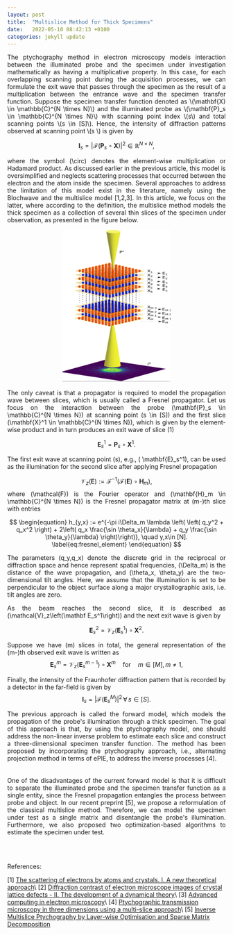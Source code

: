 ```yaml
---
layout: post
title:  "Multislice Method for Thick Specimens"
date:   2022-05-10 08:42:13 +0100
categories: jekyll update
---
```

<div style="text-align: justify">
The ptychography method in electron microscopy models interaction between the illuminated probe and the specimen under investigation mathematically as having a multiplicative property. In this case, for each overlapping scanning point during the acquisition processes, we can formulate the exit wave that passes through the specimen as the result of a multiplication between the entrance wave and the specimen transfer function. Suppose the specimen transfer function denoted as \(\mathbf{X} \in \mathbb{C}^{N \times N}\) and the illuminated probe as \(\mathbf{P}_s \in \mathbb{C}^{N \times N}\) with scanning point index \(s\) and total scanning points \(s \in [S]\). Hence, the intensity of diffraction patterns observed at scanning point \(s \) is given by

$$
\mathbf{I}_s = |\mathcal{F}(\mathbf{P}_s \circ \mathbf{X})|^2 \in \mathbb{R}^{N \times N},
$$

where the symbol \(\circ\) denotes the element-wise multiplication or Hadamard product. As discussed earlier in the previous article, this model is oversimplified and neglects scattering processes that occurred between the electron and the atom inside the specimen. Several approaches to address the limitation of this model exist in the literature, namely using the Blochwave and the multislice model [1,2,3]. In this article, we focus on the latter, where according to the definition, the multislice method models the thick specimen as a collection of several thin slices of the specimen under observation, as presented in the figure below.

<center><img src="/assets/img/forw_multislice.png"  aligned="center" width="250" height="350" ></center>

The only caveat is that a propagator is required to model the propagation wave between slices, which is usually called a Fresnel propagator. Let us focus on the interaction between the probe \(\mathbf{P}_s \in \mathbb{C}^{N \times N}\) at scanning point \(s \in [S]\) and the first slice \(\mathbf{X}^1 \in \mathbb{C}^{N \times N}\), which is given by the element-wise product and in turn produces an exit wave of slice \(1\)

$$
\begin{equation*}
\mathbf{E}_s^1 = \mathbf{P}_s \circ \mathbf{X}^1.
\end{equation*}
$$

The first exit wave at scanning point \(s\), e.g., \( \mathbf{E}_s^1\), can be used as the illumination for the second slice after applying Fresnel propagation

$$
\mathcal{V}_z\left(\mathbf{E}\right) := \mathcal{F}^{-1}\left(\mathcal{F} \left( \mathbf{E}\right) \circ \mathbf{H}_m \right),
$$
where \(\mathcal{F}\) is the Fourier operator and \(\mathbf{H}_m \in \mathbb{C}^{N \times N}\) is the Fresnel propagator matrix at \(m-\)th slice with entries

$$
\begin{equation}
h_{y,x} := e^{-\pi i\Delta_m \lambda \left( \left( q_y^2 + q_x^2 \right) + 2\left( q_x \frac{\sin \theta_x}{\lambda} + q_y \frac{\sin \theta_y}{\lambda} \right)\right)}, \quad y,x\in [N].
\label{eq:fresnel_element}
\end{equation}
$$

The parameters \(q_y,q_x\) denote the discrete grid in the reciprocal or diffraction space and hence represent spatial frequencies, \(\Delta_m\) is the distance of the wave propagation, and \(\theta_x, \theta_y\) are the two-dimensional tilt angles. Here, we assume that the illumination is set to be perpendicular to the object surface along a major crystallographic axis, i.e. tilt angles are zero.

As the beam reaches the second slice, it is described as \(\mathcal{V}_z\left(\mathbf E_s^1\right)\) and the next exit wave is given by

$$
\begin{equation*}
\mathbf E_s^2 = \mathcal{V}_z\left(\mathbf{E}_s^1\right) \circ \mathbf{X}^2.
\end{equation*}
$$

Suppose we have \(m\) slices in total, the general representation of the \(m-\)th observed exit wave is written as
$$
\mathbf{E}_s^m = \mathcal{V}_z\left( \mathbf{E}_s^{m-1}\right) \circ \mathbf{X}^m \quad \text{for} \quad  m \in [M], m \neq 1,
$$

Finally, the intensity of the Fraunhofer diffraction pattern that is recorded by a detector in the far-field is given by
$$
\begin{equation}\label{eq: intensity measurements}
\mathbf{I}_s = \left|{\mathcal{F}\left(\mathbf{E}_s^M \right)}\right|^2 \, \forall \, s \in [S].
\end{equation}
$$

The previous approach is called the forward model, which models the propagation of the probe's illumination through a thick specimen. The goal of this approach is that, by using the ptychography model, one should address the non-linear inverse problem to estimate each slice and construct a three-dimensional specimen transfer function. The method has been proposed by incorporating the ptychography approach, i.e., alternating projection method in terms of ePIE, to address the inverse processes [4].  
<br> 
<br> 
One of the disadvantages of the current forward model is that it is difficult to separate the illuminated probe and the specimen transfer function as a single entity, since the Fresnel propagation entangles the process between probe and object. In our recent preprint [5], we propose a reformulation of the classical multislice method. Therefore, we can model the specimen under test as a single matrix and disentangle the probe's illumination. Furthermore, we also proposed two optimization-based algorithms to estimate the specimen under test.
 
</div>

<br> 
<br> 

References:

[1] [The scattering of electrons by atoms and crystals. I. A new theoretical approach](https://scripts.iucr.org/cgi-bin/paper?a02113)\\
[2] [Diffraction contrast of electron microscope images of crystal lattice defects - II. The development of a dynamical theory](https://royalsocietypublishing.org/doi/10.1098/rspa.1961.0157)\\
[3] [Advanced computing in electron microscopy](https://link.springer.com/book/10.1007/978-1-4757-4406-4)\\
[4] [Ptychographic transmission microscopy in three dimensions using a multi-slice approach](https://opg.optica.org/josaa/abstract.cfm?uri=josaa-29-8-1606)\\
[5] [Inverse Multislice Ptychography by Layer-wise Optimisation and Sparse Matrix Decomposition](https://arxiv.org/pdf/2205.03902.pdf)
 